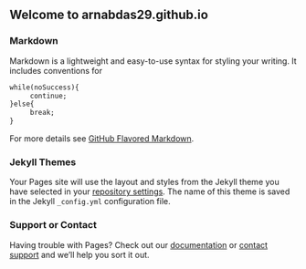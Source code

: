 ## Welcome to arnabdas29.github.io



### Markdown

Markdown is a lightweight and easy-to-use syntax for styling your writing. It includes conventions for

```markdown
while(noSuccess){
     continue;
}else{
     break;
}
```

For more details see [GitHub Flavored Markdown](https://guides.github.com/features/mastering-markdown/).

### Jekyll Themes

Your Pages site will use the layout and styles from the Jekyll theme you have selected in your [repository settings](https://github.com/arnabdas29/Signal-Processing-Lab-2/settings). The name of this theme is saved in the Jekyll `_config.yml` configuration file.

### Support or Contact

Having trouble with Pages? Check out our [documentation](https://help.github.com/categories/github-pages-basics/) or [contact support](https://github.com/contact) and we’ll help you sort it out.

